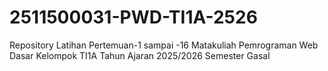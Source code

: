 # 2511500031-PWD-TI1A-2526
Repository Latihan Pertemuan-1 sampai -16 Matakuliah Pemrograman Web Dasar Kelompok TI1A Tahun Ajaran 2025/2026 Semester Gasal
